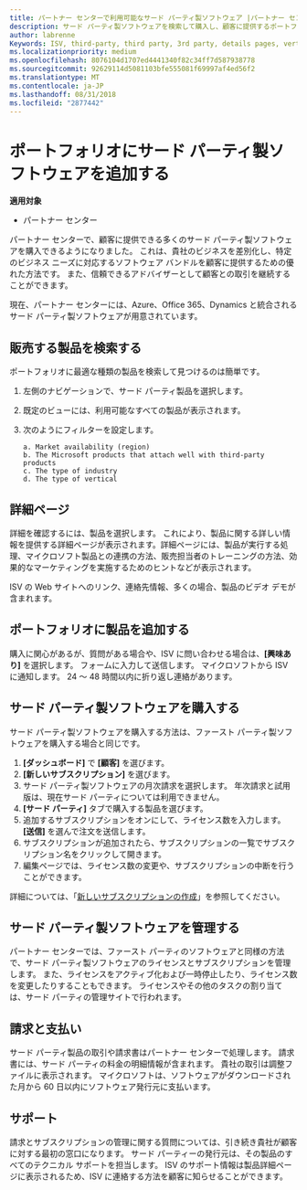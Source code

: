 ```yaml
---
title: パートナー センターで利用可能なサード パーティ製ソフトウェア |パートナー センター
description: サード パーティ製ソフトウェアを検索して購入し、顧客に提供するポートフォリオに追加することができます。
author: labrenne
Keywords: ISV, third-party, third party, 3rd party, details pages, vertical software, software publisher
ms.localizationpriority: medium
ms.openlocfilehash: 8076104d1707ed4441340f82c34ff7d587938778
ms.sourcegitcommit: 92629114d5081103bfe555081f69997af4ed56f2
ms.translationtype: MT
ms.contentlocale: ja-JP
ms.lasthandoff: 08/31/2018
ms.locfileid: "2877442"
---
```

# <a name="add-third-party-software-to-your-portfolio"></a>ポートフォリオにサード パーティ製ソフトウェアを追加する

**適用対象** 

- パートナー センター


パートナー センターで、顧客に提供できる多くのサード パーティ製ソフトウェアを購入できるようになりました。 これは、貴社のビジネスを差別化し、特定のビジネス ニーズに対応するソフトウェア バンドルを顧客に提供するための優れた方法です。 また、信頼できるアドバイザーとして顧客との取引を継続することができます。

現在、パートナー センターには、Azure、Office 365、Dynamics と統合されるサード パーティ製ソフトウェアが用意されています。

## <a name="discover-the-products-you-want-to-sell"></a>販売する製品を検索する

ポートフォリオに最適な種類の製品を検索して見つけるのは簡単です。 
1.  左側のナビゲーションで、サード パーティ製品を選択します。 
2.  既定のビューには、利用可能なすべての製品が表示されます。 
3.  次のようにフィルターを設定します。

        a. Market availability (region) 
        b. The Microsoft products that attach well with third-party products  
        c. The type of industry 
        d. The type of vertical 

## <a name="the-details-page"></a>詳細ページ

詳細を確認するには、製品を選択します。 これにより、製品に関する詳しい情報を提供する詳細ページが表示されます。詳細ページには、製品が実行する処理、マイクロソフト製品との連携の方法、販売担当者のトレーニングの方法、効果的なマーケティングを実施するためのヒントなどが表示されます。 

ISV の Web サイトへのリンク、連絡先情報、多くの場合、製品のビデオ デモが含まれます。 

## <a name="add-the-product-to-your-portfolio"></a>ポートフォリオに製品を追加する

購入に関心があるが、質問がある場合や、ISV に問い合わせる場合は、**[興味あり]** を選択します。 フォームに入力して送信します。 マイクロソフトから ISV に通知します。 24 ～ 48 時間以内に折り返し連絡があります。 

## <a name="purchase-the-third-party-software"></a>サード パーティ製ソフトウェアを購入する

サード パーティ製ソフトウェアを購入する方法は、ファースト パーティ製ソフトウェアを購入する場合と同じです。 

1.  **[ダッシュボード]** で **[顧客]** を選びます。
2.  **[新しいサブスクリプション]** を選びます。
3.  サード パーティ製ソフトウェアの月次請求を選択します。 年次請求と試用版は、現在サード パーティについては利用できません。
4.  **[サード パーティ]** タブで購入する製品を選びます。
5.  追加するサブスクリプションをオンにして、ライセンス数を入力します。 
          **[送信]** を選んで注文を送信します。
6.  サブスクリプションが追加されたら、サブスクリプションの一覧でサブスクリプション名をクリックして開きます。 
7.  編集ページでは、ライセンス数の変更や、サブスクリプションの中断を行うことができます。

詳細については、「[新しいサブスクリプションの作成](create-a-new-subscription.md)」を参照してください。

## <a name="administer-the-third-party-software"></a>サード パーティ製ソフトウェアを管理する

パートナー センターでは、ファースト パーティのソフトウェアと同様の方法で、サード パーティ製ソフトウェアのライセンスとサブスクリプションを管理します。 また、ライセンスをアクティブ化および一時停止したり、ライセンス数を変更したりすることもできます。 ライセンスやその他のタスクの割り当ては、サード パーティの管理サイトで行われます。

## <a name="billing-and-payment"></a>請求と支払い

サード パーティ製品の取引や請求書はパートナー センターで処理します。 請求書には、サード パーティの料金の明細情報が含まれます。 貴社の取引は調整ファイルに表示されます。 マイクロソフトは、ソフトウェアがダウンロードされた月から 60 日以内にソフトウェア発行元に支払います。 

## <a name="support"></a>サポート

請求とサブスクリプションの管理に関する質問については、引き続き貴社が顧客に対する最初の窓口になります。 サード パーティーの発行元は、その製品のすべてのテクニカル サポートを担当します。 ISV のサポート情報は製品詳細ページに表示されるため、ISV に連絡する方法を顧客に知らせることができます。

